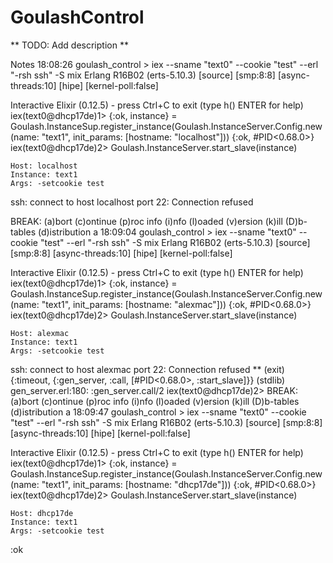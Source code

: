 # GoulashControl

** TODO: Add description **


Notes
18:08:26 goulash_control > iex --sname "text0" --cookie "test" --erl "-rsh ssh" -S mix 
Erlang R16B02 (erts-5.10.3) [source] [smp:8:8] [async-threads:10] [hipe] [kernel-poll:false]

Interactive Elixir (0.12.5) - press Ctrl+C to exit (type h() ENTER for help)
iex(text0@dhcp17de)1> {:ok, instance} = Goulash.InstanceSup.register_instance(Goulash.InstanceServer.Config.new(name: "text1", init_params: [hostname: "localhost"]))
{:ok, #PID<0.68.0>}
iex(text0@dhcp17de)2> Goulash.InstanceServer.start_slave(instance) 

    Host: localhost
    Instance: text1
    Args: -setcookie test

ssh: connect to host localhost port 22: Connection refused

BREAK: (a)bort (c)ontinue (p)roc info (i)nfo (l)oaded
       (v)ersion (k)ill (D)b-tables (d)istribution
a
18:09:04 goulash_control > iex --sname "text0" --cookie "test" --erl "-rsh ssh" -S mix 
Erlang R16B02 (erts-5.10.3) [source] [smp:8:8] [async-threads:10] [hipe] [kernel-poll:false]

Interactive Elixir (0.12.5) - press Ctrl+C to exit (type h() ENTER for help)
iex(text0@dhcp17de)1> {:ok, instance} = Goulash.InstanceSup.register_instance(Goulash.InstanceServer.Config.new(name: "text1", init_params: [hostname: "alexmac"]))
{:ok, #PID<0.68.0>}
iex(text0@dhcp17de)2>  Goulash.InstanceServer.start_slave(instance) 

    Host: alexmac
    Instance: text1
    Args: -setcookie test

ssh: connect to host alexmac port 22: Connection refused
** (exit) {:timeout, {:gen_server, :call, [#PID<0.68.0>, :start_slave]}}
    (stdlib) gen_server.erl:180: :gen_server.call/2
iex(text0@dhcp17de)2> 
BREAK: (a)bort (c)ontinue (p)roc info (i)nfo (l)oaded
       (v)ersion (k)ill (D)b-tables (d)istribution
a
18:09:47 goulash_control > iex --sname "text0" --cookie "test" --erl "-rsh ssh" -S mix 
Erlang R16B02 (erts-5.10.3) [source] [smp:8:8] [async-threads:10] [hipe] [kernel-poll:false]

Interactive Elixir (0.12.5) - press Ctrl+C to exit (type h() ENTER for help)
iex(text0@dhcp17de)1>  {:ok, instance} = Goulash.InstanceSup.register_instance(Goulash.InstanceServer.Config.new(name: "text1", init_params: [hostname: "dhcp17de"]))
{:ok, #PID<0.68.0>}
iex(text0@dhcp17de)2> Goulash.InstanceServer.start_slave(instance) 

    Host: dhcp17de
    Instance: text1
    Args: -setcookie test

:ok

